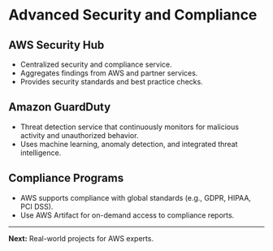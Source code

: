 # Advanced Security and Compliance

## AWS Security Hub
- Centralized security and compliance service.
- Aggregates findings from AWS and partner services.
- Provides security standards and best practice checks.

## Amazon GuardDuty
- Threat detection service that continuously monitors for malicious activity and unauthorized behavior.
- Uses machine learning, anomaly detection, and integrated threat intelligence.

## Compliance Programs
- AWS supports compliance with global standards (e.g., GDPR, HIPAA, PCI DSS).
- Use AWS Artifact for on-demand access to compliance reports.

---

**Next:** Real-world projects for AWS experts.